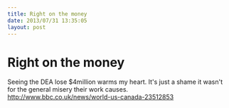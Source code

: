 ```yaml
---
title: Right on the money
date: 2013/07/31 13:35:05
layout: post
---
```

# Right on the money

Seeing the DEA lose $4million warms my heart. It's just a shame it wasn't for the general misery their work causes. <http://www.bbc.co.uk/news/world-us-canada-23512853>
